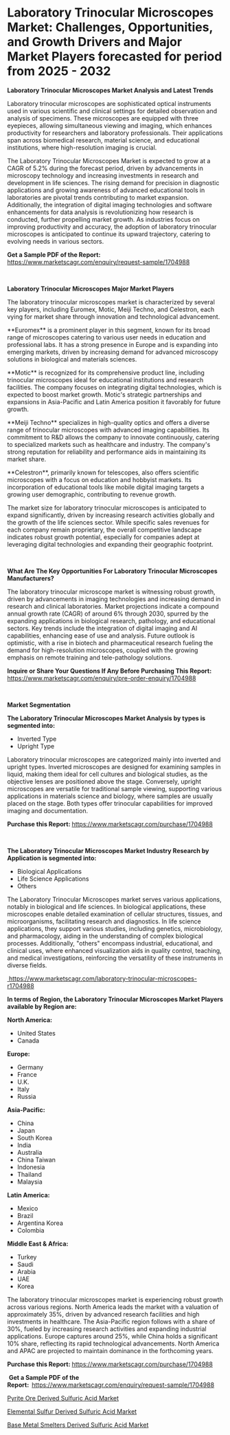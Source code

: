 <p><h1>Laboratory Trinocular Microscopes Market: Challenges, Opportunities, and Growth Drivers and Major Market Players forecasted for period from 2025 - 2032</h1></p><p><strong>Laboratory Trinocular Microscopes Market Analysis and Latest Trends</strong></p>
<p><p>Laboratory trinocular microscopes are sophisticated optical instruments used in various scientific and clinical settings for detailed observation and analysis of specimens. These microscopes are equipped with three eyepieces, allowing simultaneous viewing and imaging, which enhances productivity for researchers and laboratory professionals. Their applications span across biomedical research, material science, and educational institutions, where high-resolution imaging is crucial.</p><p>The Laboratory Trinocular Microscopes Market is expected to grow at a CAGR of 5.2% during the forecast period, driven by advancements in microscopy technology and increasing investments in research and development in life sciences. The rising demand for precision in diagnostic applications and growing awareness of advanced educational tools in laboratories are pivotal trends contributing to market expansion. Additionally, the integration of digital imaging technologies and software enhancements for data analysis is revolutionizing how research is conducted, further propelling market growth. As industries focus on improving productivity and accuracy, the adoption of laboratory trinocular microscopes is anticipated to continue its upward trajectory, catering to evolving needs in various sectors.</p></p>
<p><strong>Get a Sample PDF of the Report:&nbsp;</strong> <a href="https://www.marketscagr.com/enquiry/request-sample/1704988?utm_campaign=1879&utm_medium=2&utm_source=Github&utm_content=ia&utm_term=27032025&utm_id=laboratory-trinocular-microscopes">https://www.marketscagr.com/enquiry/request-sample/1704988</a></p>
<p>&nbsp;</p>
<p><strong>Laboratory Trinocular Microscopes Major Market Players</strong></p>
<p><p>The laboratory trinocular microscopes market is characterized by several key players, including Euromex, Motic, Meiji Techno, and Celestron, each vying for market share through innovation and technological advancement.</p><p>**Euromex** is a prominent player in this segment, known for its broad range of microscopes catering to various user needs in education and professional labs. It has a strong presence in Europe and is expanding into emerging markets, driven by increasing demand for advanced microscopy solutions in biological and materials sciences.</p><p>**Motic** is recognized for its comprehensive product line, including trinocular microscopes ideal for educational institutions and research facilities. The company focuses on integrating digital technologies, which is expected to boost market growth. Motic's strategic partnerships and expansions in Asia-Pacific and Latin America position it favorably for future growth.</p><p>**Meiji Techno** specializes in high-quality optics and offers a diverse range of trinocular microscopes with advanced imaging capabilities. Its commitment to R&D allows the company to innovate continuously, catering to specialized markets such as healthcare and industry. The company's strong reputation for reliability and performance aids in maintaining its market share.</p><p>**Celestron**, primarily known for telescopes, also offers scientific microscopes with a focus on education and hobbyist markets. Its incorporation of educational tools like mobile digital imaging targets a growing user demographic, contributing to revenue growth.</p><p>The market size for laboratory trinocular microscopes is anticipated to expand significantly, driven by increasing research activities globally and the growth of the life sciences sector. While specific sales revenues for each company remain proprietary, the overall competitive landscape indicates robust growth potential, especially for companies adept at leveraging digital technologies and expanding their geographic footprint.</p></p>
<p>&nbsp;</p>
<p><strong>What Are The Key Opportunities For Laboratory Trinocular Microscopes Manufacturers?</strong></p>
<p><p>The laboratory trinocular microscope market is witnessing robust growth, driven by advancements in imaging technologies and increasing demand in research and clinical laboratories. Market projections indicate a compound annual growth rate (CAGR) of around 6% through 2030, spurred by the expanding applications in biological research, pathology, and educational sectors. Key trends include the integration of digital imaging and AI capabilities, enhancing ease of use and analysis. Future outlook is optimistic, with a rise in biotech and pharmaceutical research fueling the demand for high-resolution microscopes, coupled with the growing emphasis on remote training and tele-pathology solutions.</p></p>
<p><strong>Inquire or Share Your Questions If Any Before Purchasing This Report:</strong> <a href="https://www.marketscagr.com/enquiry/pre-order-enquiry/1704988?utm_campaign=1879&utm_medium=2&utm_source=Github&utm_content=ia&utm_term=27032025&utm_id=laboratory-trinocular-microscopes">https://www.marketscagr.com/enquiry/pre-order-enquiry/1704988</a></p>
<p>&nbsp;</p>
<p><strong>Market Segmentation</strong></p>
<p><strong>The Laboratory Trinocular Microscopes Market Analysis by types is segmented into:</strong></p>
<p><ul><li>Inverted Type</li><li>Upright Type</li></ul></p>
<p><p>Laboratory trinocular microscopes are categorized mainly into inverted and upright types. Inverted microscopes are designed for examining samples in liquid, making them ideal for cell cultures and biological studies, as the objective lenses are positioned above the stage. Conversely, upright microscopes are versatile for traditional sample viewing, supporting various applications in materials science and biology, where samples are usually placed on the stage. Both types offer trinocular capabilities for improved imaging and documentation.</p></p>
<p><strong>Purchase this Report:&nbsp;</strong><a href="https://www.marketscagr.com/purchase/1704988?utm_campaign=1879&utm_medium=2&utm_source=Github&utm_content=ia&utm_term=27032025&utm_id=laboratory-trinocular-microscopes">https://www.marketscagr.com/purchase/1704988</a></p>
<p>&nbsp;</p>
<p><strong>The Laboratory Trinocular Microscopes Market Industry Research by Application is segmented into:</strong></p>
<p><ul><li>Biological Applications</li><li>Life Science Applications</li><li>Others</li></ul></p>
<p><p>The Laboratory Trinocular Microscopes market serves various applications, notably in biological and life sciences. In biological applications, these microscopes enable detailed examination of cellular structures, tissues, and microorganisms, facilitating research and diagnostics. In life science applications, they support various studies, including genetics, microbiology, and pharmacology, aiding in the understanding of complex biological processes. Additionally, "others" encompass industrial, educational, and clinical uses, where enhanced visualization aids in quality control, teaching, and medical investigations, reinforcing the versatility of these instruments in diverse fields.</p></p>
<p><a href="https://www.marketscagr.com/laboratory-trinocular-microscopes-r1704988?utm_campaign=1879&utm_medium=2&utm_source=Github&utm_content=ia&utm_term=27032025&utm_id=laboratory-trinocular-microscopes">&nbsp;https://www.marketscagr.com/laboratory-trinocular-microscopes-r1704988</a></p>
<p><strong>In terms of Region, the Laboratory Trinocular Microscopes Market Players available by Region are:</strong></p>
<p>
    <p> <strong> North America: </strong>
        <ul>
            <li>United States</li>
            <li>Canada</li>
        </ul>
        </p> 
    <p> <strong> Europe: </strong>
        <ul>
            <li>Germany</li>
            <li>France</li>
            <li>U.K.</li>
            <li>Italy</li>
            <li>Russia</li>
        </ul>
        </p> 
    <p> <strong> Asia-Pacific: </strong>
        <ul>
            <li>China</li>
            <li>Japan</li>
            <li>South Korea</li>
            <li>India</li>
            <li>Australia</li>
            <li>China Taiwan</li>
            <li>Indonesia</li>
            <li>Thailand</li>
            <li>Malaysia</li>
        </ul>
        </p> 
    <p> <strong> Latin America: </strong>
        <ul>
            <li>Mexico</li>
            <li>Brazil</li>
            <li>Argentina Korea</li>
            <li>Colombia</li>
        </ul>
        </p> 
    <p> <strong> Middle East & Africa: </strong>
        <ul>
            <li>Turkey</li>
            <li>Saudi</li>
            <li>Arabia</li>
            <li>UAE</li>
            <li>Korea</li>
        </ul>
    </p>
    </p>
<p><p>The laboratory trinocular microscopes market is experiencing robust growth across various regions. North America leads the market with a valuation of approximately 35%, driven by advanced research facilities and high investments in healthcare. The Asia-Pacific region follows with a share of 30%, fueled by increasing research activities and expanding industrial applications. Europe captures around 25%, while China holds a significant 10% share, reflecting its rapid technological advancements. North America and APAC are projected to maintain dominance in the forthcoming years.</p></p>
<p><strong>Purchase this Report: </strong><a href="https://www.marketscagr.com/purchase/1704988?utm_campaign=1879&utm_medium=2&utm_source=Github&utm_content=ia&utm_term=27032025&utm_id=laboratory-trinocular-microscopes">https://www.marketscagr.com/purchase/1704988</a></p>
<p>&nbsp;<strong>Get a Sample PDF of the Report:&nbsp;&nbsp;</strong><a href="https://www.marketscagr.com/enquiry/request-sample/1704988?utm_campaign=1879&utm_medium=2&utm_source=Github&utm_content=ia&utm_term=27032025&utm_id=laboratory-trinocular-microscopes">https://www.marketscagr.com/enquiry/request-sample/1704988</a></p>
<p><strong></strong></p>
<p><p><a href="https://github.com/toghojbeinta/Market-Research-Report-List-1/blob/main/pyrite-ore-derived-sulfuric-acid-market.md?utm_campaign=1879&utm_medium=2&utm_source=Github&utm_content=ia&utm_term=27032025&utm_id=laboratory-trinocular-microscopes">Pyrite Ore Derived Sulfuric Acid Market</a></p><p><a href="https://github.com/jullselai/Market-Research-Report-List-1/blob/main/elemental-sulfur-derived-sulfuric-acid-market.md?utm_campaign=1879&utm_medium=2&utm_source=Github&utm_content=ia&utm_term=27032025&utm_id=laboratory-trinocular-microscopes">Elemental Sulfur Derived Sulfuric Acid Market</a></p><p><a href="https://github.com/jaspartatin/Market-Research-Report-List-1/blob/main/base-metal-smelters-derived-sulfuric-acid-market.md?utm_campaign=1879&utm_medium=2&utm_source=Github&utm_content=ia&utm_term=27032025&utm_id=laboratory-trinocular-microscopes">Base Metal Smelters Derived Sulfuric Acid Market</a></p></p>
